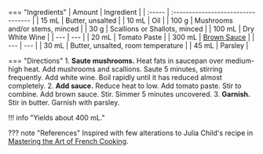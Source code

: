 === "Ingredients"
    | Amount | Ingredient                         |
    | :----- | :--------------------------------- |
    | 15 mL  | Butter, unsalted                   |
    | 10 mL  | Oil                                |
    | 100 g  | Mushrooms and/or stems, minced     |
    | 30 g   | Scallions or Shallots, minced      |
    | 100 mL | Dry White Wine                     |
    | ---    | ---                                |
    | 20 mL  | Tomato Paste                       |
    | 300 mL | [Brown Sauce](./brown-sauce.md)    |
    | ---    | ---                                |
    | 30 mL  | Butter, unsalted, room temperature |
    | 45 mL  | Parsley                            |

=== "Directions"
    1. **Saute mushrooms.** Heat fats in saucepan over medium-high heat. Add mushrooms and scallions. Saute 5 minutes, stirring frequently. Add white wine. Boil rapidly until it has reduced almost completely.
    2. **Add sauce.** Reduce heat to low. Add tomato paste. Stir to combine. Add brown sauce. Stir. Simmer 5 minutes uncovered.
    3. **Garnish.** Stir in butter. Garnish with parsley.


!!! info "Yields about 400 mL."

??? note "References"
    Inspired with few alterations to Julia Child's recipe in [Mastering the Art of French Cooking](https://www.amazon.com/Mastering-Art-French-Cooking-Vol/dp/0375413405).
